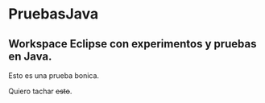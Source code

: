# PruebasJava
## Workspace Eclipse con experimentos y pruebas en Java.
Esto es una prueba bonica. 

Quiero tachar ~~esto~~.
